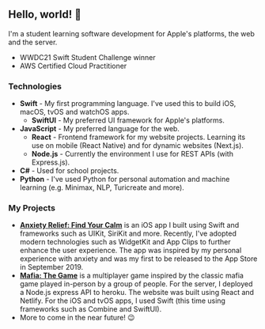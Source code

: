 ## Hello, world! 👋

I'm a student learning software development for Apple's platforms, the web and the server.

- WWDC21 Swift Student Challenge winner
- AWS Certified Cloud Practitioner

### Technologies

- **Swift** - My first programming language. I've used this to build iOS, macOS, tvOS and watchOS apps.
  - **SwiftUI** - My preferred UI framework for Apple's platforms.
- **JavaScript** - My preferred language for the web.
  - **React** - Frontend framework for my website projects. Learning its use on mobile (React Native) and for dynamic websites (Next.js).
  - **Node.js** - Currently the environment I use for REST APIs (with Express.js).
- **C#** - Used for school projects.
- **Python** - I've used Python for personal automation and machine learning (e.g. Minimax, NLP, Turicreate and more).

### My Projects

- [**Anxiety Relief: Find Your Calm**](https://anxietyrelief.benrobinson.dev) is an iOS app I built using Swift and frameworks such as UIKit, SiriKit and more. Recently, I've adopted modern technologies such as WidgetKit and App Clips to further enhance the user experience. The app was inspired by my personal experience with anxiety and was my first to be released to the App Store in September 2019.
- [**Mafia: The Game**](https://mafiathegame.benrobinson.dev) is a multiplayer game inspired by the classic mafia game played in-person by a group of people. For the server, I deployed a Node.js express API to heroku. The website was built using React and Netlify. For the iOS and tvOS apps, I used Swift (this time using frameworks such as Combine and SwiftUI).
- More to come in the near future! 😉

